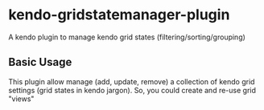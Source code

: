 # kendo-gridstatemanager-plugin #
A kendo plugin to manage kendo grid states (filtering/sorting/grouping)

## Basic Usage ##
This plugin allow manage (add, update, remove) a collection of kendo grid settings (grid states in kendo jargon). So, you could create and re-use grid "views"



